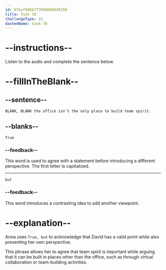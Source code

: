 ```yaml
---
id: 67baf606b7770908606d929d
title: Task 78
challengeType: 22
dashedName: task-78
---
```


<!-- (Audio) Anna: True, but the office isn't the only place to build team spirit. -->

# --instructions--

Listen to the audio and complete the sentence below.

# --fillInTheBlank--

## --sentence--

`BLANK, BLANK the office isn't the only place to build team spirit.`

## --blanks--

`True`

### --feedback--

This word is used to agree with a statement before introducing a different perspective. The first letter is capitalized.

---

`but`

### --feedback--

This word introduces a contrasting idea to add another viewpoint.

# --explanation--

Anna uses `True, but` to acknowledge that David has a valid point while also presenting her own perspective.

This phrase allows her to agree that team spirit is important while arguing that it can be built in places other than the office, such as through virtual collaboration or team-building activities.
